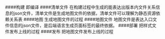 ####构建
即编译
####清单文件
在构建过程中生成的能表达出版本内文件关系信息的json文件，清单文件是生成地图文件的依据，清单文件可以理解为静态资源依赖关系表
####地图
生成地图文件的过程
####地图文件
地图文件是表达入口文件信息的json文件，是后端语言生成页面标签的最终依据。
####部署
把样式文件发布上线的过程
####发布
把地图文件发布上线的过程

